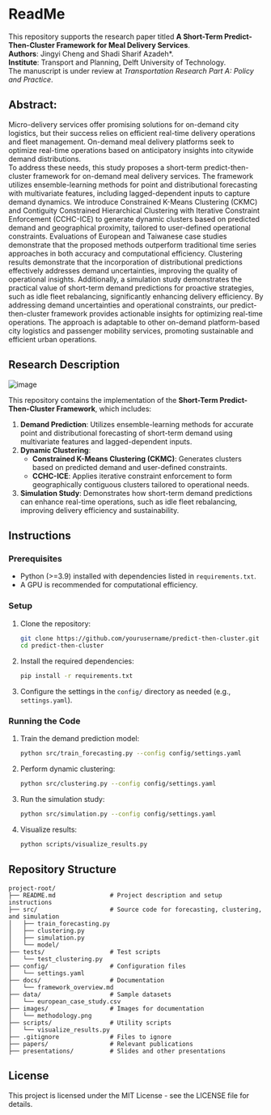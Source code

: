 # ReadMe

This repository supports the research paper titled **A Short-Term Predict-Then-Cluster Framework for Meal Delivery Services**.  
**Authors**: Jingyi Cheng and Shadi Sharif Azadeh*.  
**Institute**: Transport and Planning, Delft University of Technology.  
The manuscript is under review at _Transportation Research Part A: Policy and Practice_.

## Abstract:

Micro-delivery services offer promising solutions for on-demand city logistics, but their success relies on efficient real-time delivery operations and fleet management. 
On-demand meal delivery platforms seek to optimize real-time operations based on anticipatory insights into citywide demand distributions.    
To address these needs, this study proposes a short-term predict-then-cluster framework for on-demand meal delivery services. The framework utilizes ensemble-learning methods for point and distributional forecasting with multivariate features, including lagged-dependent inputs to capture demand dynamics. 
We introduce Constrained K-Means Clustering (CKMC) and Contiguity Constrained Hierarchical Clustering with Iterative Constraint Enforcement (CCHC-ICE) to generate dynamic clusters based on predicted demand and geographical proximity, tailored to user-defined operational constraints.
Evaluations of European and Taiwanese case studies demonstrate that the proposed methods outperform traditional time series approaches in both accuracy and computational efficiency. Clustering results demonstrate that the incorporation of distributional predictions effectively addresses demand uncertainties, improving the quality of operational insights. Additionally, a simulation study demonstrates the practical value of short-term demand predictions for proactive strategies, such as idle fleet rebalancing, significantly enhancing delivery efficiency.
By addressing demand uncertainties and operational constraints, our predict-then-cluster framework provides actionable insights for optimizing real-time operations. The approach is adaptable to other on-demand platform-based city logistics and passenger mobility services, promoting sustainable and efficient urban operations.

## Research Description
![image](https://github.com/user-attachments/assets/202ae13a-be9c-49b1-bd57-065bcd0cd440)

This repository contains the implementation of the **Short-Term Predict-Then-Cluster Framework**, which includes:
1. **Demand Prediction**: Utilizes ensemble-learning methods for accurate point and distributional forecasting of short-term demand using multivariate features and lagged-dependent inputs.
2. **Dynamic Clustering**:
   - **Constrained K-Means Clustering (CKMC)**: Generates clusters based on predicted demand and user-defined constraints.
   - **CCHC-ICE**: Applies iterative constraint enforcement to form geographically contiguous clusters tailored to operational needs.
3. **Simulation Study**: Demonstrates how short-term demand predictions can enhance real-time operations, such as idle fleet rebalancing, improving delivery efficiency and sustainability.



## Instructions

### Prerequisites

- Python (>=3.9) installed with dependencies listed in `requirements.txt`.
- A GPU is recommended for computational efficiency.

### Setup

1. Clone the repository:
   ```bash
   git clone https://github.com/yourusername/predict-then-cluster.git
   cd predict-then-cluster
   ```
2. Install the required dependencies:
   ```bash
   pip install -r requirements.txt
   ```
3. Configure the settings in the `config/` directory as needed (e.g., `settings.yaml`).

### Running the Code

1. Train the demand prediction model:
   ```bash
   python src/train_forecasting.py --config config/settings.yaml
   ```
2. Perform dynamic clustering:
   ```bash
   python src/clustering.py --config config/settings.yaml
   ```
3. Run the simulation study:
   ```bash
   python src/simulation.py --config config/settings.yaml
   ```
4. Visualize results:
   ```bash
   python scripts/visualize_results.py
   ```

## Repository Structure

```
project-root/
├── README.md               # Project description and setup instructions
├── src/                    # Source code for forecasting, clustering, and simulation
│   ├── train_forecasting.py
│   ├── clustering.py
│   ├── simulation.py
│   └── model/
├── tests/                  # Test scripts
│   └── test_clustering.py
├── config/                 # Configuration files
│   └── settings.yaml
├── docs/                   # Documentation
│   └── framework_overview.md
├── data/                   # Sample datasets
│   └── european_case_study.csv
├── images/                 # Images for documentation
│   └── methodology.png
├── scripts/                # Utility scripts
│   └── visualize_results.py
├── .gitignore              # Files to ignore
├── papers/                 # Relevant publications
├── presentations/          # Slides and other presentations
```

## License

This project is licensed under the MIT License - see the LICENSE file for details.
